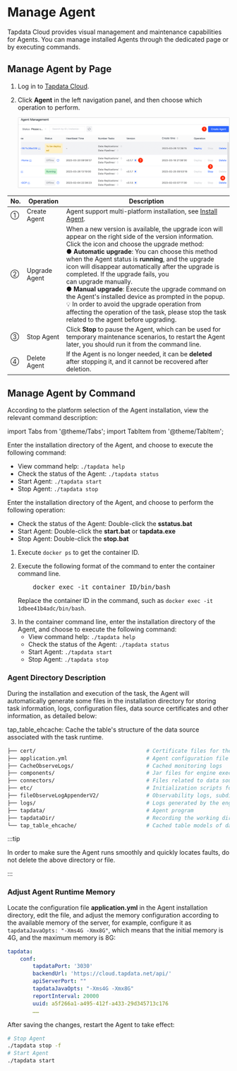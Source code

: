 # Manage Agent

Tapdata Cloud provides visual management and maintenance capabilities for Agents. You can manage installed Agents through the dedicated page or by executing commands.



## Manage Agent by Page

1. Log in to [Tapdata Cloud](https://cloud.tapdata.net/console/v3/).

2. Click **Agent** in the left navigation panel, and then choose which operation to perform.

   ![](../images/agent_list.png)



| No. | Operation | Description |
| ---- | ---------- | ------------------------------------------------------------ |
| ① | Create Agent | Agent support multi-platform installation, see [Install Agent](../quick-start/install-agent). |
| ② | Upgrade Agent | When a new version is available, the upgrade icon will appear on the right side of the version information. Click the icon and choose the upgrade method:<br /> ● **Automatic upgrade**: You can choose this method when the Agent status is **running**, and the upgrade icon will disappear automatically after the upgrade is completed. If the upgrade fails, you<br /> can upgrade manually. <br />● **Manual upgrade**: Execute the upgrade command on the Agent's installed device as prompted in the popup. <br />💡 In order to avoid the upgrade operation from affecting the operation of the task, please stop the task related to the agent before upgrading.  |
| ③ | Stop Agent | Click **Stop** to pause the Agent, which can be used for temporary maintenance scenarios, to restart the Agent later, you should run it from the command line.  |
| ④ | Delete Agent | If the Agent is no longer needed, it can be **deleted** after stopping it, and it cannot be recovered after deletion.  |



## Manage Agent by Command

According to the platform selection of the Agent installation, view the relevant command description:

import Tabs from '@theme/Tabs';
import TabItem from '@theme/TabItem';

<Tabs className="unique-tabs">
    <TabItem value="linux" label="Linux" default>
    <p>Enter the installation directory of the Agent, and choose to execute the following command: </p>
    <ul>
    <li>View command help: <code>./tapdata help</code>
 </li>
    <li>Check the status of the Agent: <code>./tapdata status</code> </li>
    <li>Start Agent: <code>./tapdata start</code> </li>
    <li>Stop Agent: <code>./tapdata stop</code> </li>
    </ul>
   </TabItem>
   <TabItem value="windows" label="Windows">
    <p>Enter the installation directory of the Agent, and choose to perform the following operation: </p>
    <ul>
    <li>Check the status of the Agent: Double-click the <b>sstatus.bat</b> </li>
    <li>Start Agent: Double-click the <b>start.bat</b> or <b>tapdata.exe</b> </li>
    <li>Stop Agent: Double-click the <b>stop.bat</b> </li>
    </ul>
   </TabItem>
   <TabItem value="dockerandmac" label="Docker/Mac(M1 Chip)">
    <ol>
    <li>Execute <code>docker ps</code> to get the container ID. </li>
    <p></p>
    <li>Execute the following format of the command to enter the container command line.
    <pre>
    docker exec -it container ID/bin/bash</pre>
    <p>Replace the container ID in the command, such as <code>docker exec -it 1dbee41b4adc/bin/bash</code>. </p>
    </li>
    <li>In the container command line, enter the installation directory of the Agent, and choose to execute the following command:
    <ul>
    <li>View command help: <code>./tapdata help</code>
 </li>
    <li>Check the status of the Agent: <code>./tapdata status</code>
 </li>
    <li>Start Agent: <code>./tapdata start</code>
 </li>
    <li>Stop Agent: <code>./tapdata stop</code>
 </li>
    </ul>
    </li>
    </ol>
   </TabItem>
  </Tabs>

### Agent Directory Description
During the installation and execution of the task, the Agent will automatically generate some files in the installation directory for storing task information, logs, configuration files, data source certificates and other information, as detailed below:

tap_table_ehcache: Cache the table's structure of the data source associated with the task runtime.

```bash
├── cert/						 			# Certificate files for the middleware database
├── application.yml							# Agent configuration file
├── CacheObserveLogs/						# Cached monitoring logs
├── components/								# Jar files for engine execution
├── connectors/								# Files related to data source plugins
├── etc/									# Initialization scripts for the middleware database
├── fileObserveLogAppenderV2/				# Observability logs, subdirectories named as task IDs
├── logs/									# Logs generated by the engine during runtime
├── tapdata/								# Agent program
├── tapdataDir/								# Recording the working directory of the engine
└── tap_table_ehcache/						# Cached table models of data sources

```



:::tip

In order to make sure the Agent runs smoothly and quickly locates faults, do not delete the above directory or file.

:::



### Adjust Agent Runtime Memory

Locate the configuration file **application.yml** in the Agent installation directory, edit the file, and adjust the memory configuration according to the available memory of the server, for example, configure it as `tapdataJavaOpts: "-Xms4G -Xmx8G"`, which means that the initial memory is 4G, and the maximum memory is 8G:

```yaml
tapdata:
    conf:
        tapdataPort: '3030'
        backendUrl: 'https://cloud.tapdata.net/api/'
        apiServerPort: ""
        tapdataJavaOpts: "-Xms4G -Xmx8G"
        reportInterval: 20000
        uuid: a5f266a1-a495-412f-a433-29d345713c176
		……
```

After saving the changes, restart the Agent to take effect:

```bash
# Stop Agent
./tapdata stop -f
# Start Agent
./tapdata start
```
